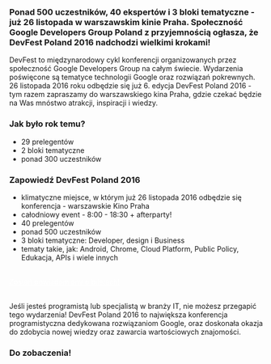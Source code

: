 ### Ponad 500 uczestników, 40 ekspertów i 3 bloki tematyczne - już 26 listopada w warszawskim kinie Praha. Społeczność Google Developers Group Poland z przyjemnością ogłasza, że DevFest Poland 2016 nadchodzi wielkimi krokami!

DevFest to międzynarodowy cykl konferencji organizowanych przez społeczność Google Developers Group na całym świecie. Wydarzenia poświęcone są tematyce technologii Google oraz rozwiązań pokrewnych. 26 listopada 2016 roku odbędzie się już 6. edycja DevFest Poland 2016 - tym razem zapraszamy do warszawskiego kina Praha, gdzie czekać będzie na Was mnóstwo atrakcji, inspiracji i wiedzy.

### Jak było rok temu?


- 29 prelegentów
- 2 bloki tematyczne
- ponad 300 uczestników

### Zapowiedź DevFest Poland 2016

- klimatyczne miejsce, w którym już 26 listopada 2016 odbędzie się konferencja - warszawskie Kino Praha
- całodniowy event - 8:00 - 18:30 + afterparty!
- 40 prelegentów
- ponad 500 uczestników
- 3 bloki tematyczne: Developer, design i Business
- tematy takie, jak: Android, Chrome, Cloud Platform, Public Policy, Edukacja, APIs i wiele innych

<br>
<div class="text-center">
<a href="https://goo.gl/forms/NjANhIikvXTM0Uu33" target="_blank" class="style-scope header-content" style="color: white; ">
  <paper-button class="primary style-scope header-content x-scope paper-button-0" raised="" role="button" tabindex="0" animated="" aria-disabled="false" elevation="1">Zostań powiadomiony o biletach!</paper-button>
</a>
</div>
<br>

Jeśli jesteś programistą lub specjalistą w branży IT, nie możesz przegapić tego wydarzenia! DevFest Poland 2016 to największa konferencja programistyczna dedykowana rozwiązaniom Google, oraz doskonała okazja do zdobycia nowej wiedzy oraz zawarcia wartościowych znajomości.

### Do zobaczenia!
